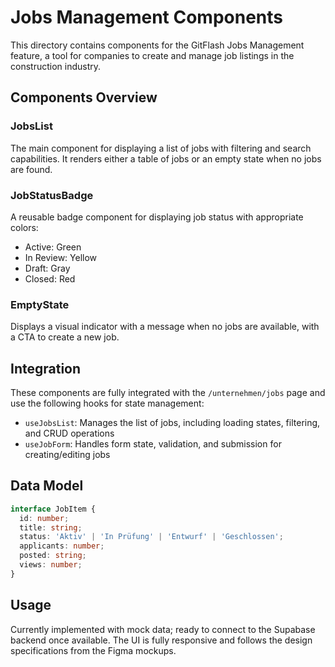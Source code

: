 
# Jobs Management Components

This directory contains components for the GitFlash Jobs Management feature, a tool for companies to create and manage job listings in the construction industry.

## Components Overview

### JobsList
The main component for displaying a list of jobs with filtering and search capabilities. It renders either a table of jobs or an empty state when no jobs are found.

### JobStatusBadge
A reusable badge component for displaying job status with appropriate colors:
- Active: Green
- In Review: Yellow
- Draft: Gray
- Closed: Red

### EmptyState
Displays a visual indicator with a message when no jobs are available, with a CTA to create a new job.

## Integration

These components are fully integrated with the `/unternehmen/jobs` page and use the following hooks for state management:

- `useJobsList`: Manages the list of jobs, including loading states, filtering, and CRUD operations
- `useJobForm`: Handles form state, validation, and submission for creating/editing jobs

## Data Model

```typescript
interface JobItem {
  id: number;
  title: string;
  status: 'Aktiv' | 'In Prüfung' | 'Entwurf' | 'Geschlossen';
  applicants: number;
  posted: string;
  views: number;
}
```

## Usage

Currently implemented with mock data; ready to connect to the Supabase backend once available. The UI is fully responsive and follows the design specifications from the Figma mockups.
